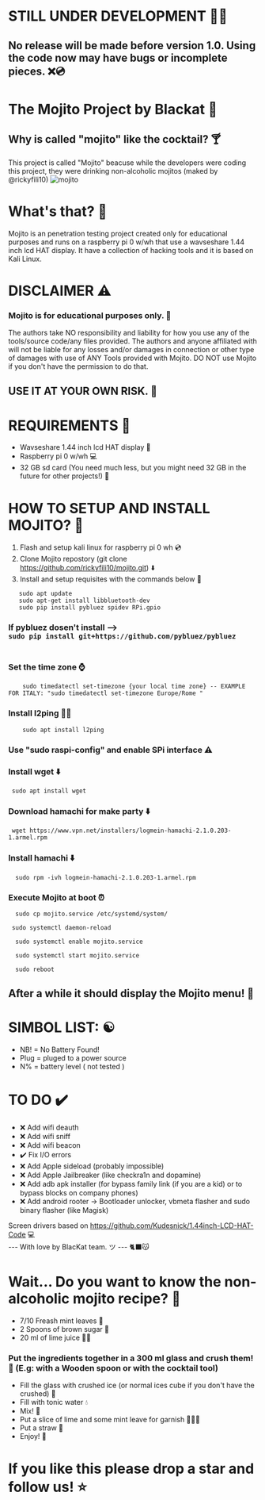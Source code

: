 # STILL UNDER DEVELOPMENT 👨‍💻
## No release will be made before version 1.0. Using the code now may have bugs or incomplete pieces. ❌💿

# The Mojito Project by Blackat 🍹

## Why is called "mojito" like the cocktail? 🍸
This project is called "Mojito" beacuse while the developers were coding this project, they were drinking non-alcoholic mojitos (maked by @rickyfili10)
![mojito](https://github.com/user-attachments/assets/b10b95f5-7286-47bb-a8e1-64bc07b0ffd4)

# What's that? 🤔
Mojito is an penetration testing project created only for educational purposes and runs on a raspberry pi 0 w/wh that use a wavseshare 1.44 inch lcd HAT display. It have a collection of hacking tools and it is based on Kali Linux. 

# DISCLAIMER ⚠️
### Mojito is for educational purposes only. 📝
The authors take NO responsibility and liability for how you use any of the tools/source code/any files provided. The authors and anyone affiliated with will not be liable for any losses and/or damages in connection or other type of damages with use of ANY Tools provided with Mojito. DO NOT use Mojito if you don't have the permission to do that. <br>

## USE IT AT YOUR OWN RISK. 🫵
# REQUIREMENTS 📃
  - Wavseshare 1.44 inch lcd HAT display 📱
  - Raspberry pi 0 w/wh 💻
  - 32 GB sd card (You need much less, but you might need 32 GB in the future for other projects!) 📀
# HOW TO SETUP AND INSTALL MOJITO? 🔧
1. Flash and setup kali linux for raspberry pi 0 wh 💿
2. Clone Mojito repostory (git clone https://github.com/rickyfili10/mojito.git) ⬇️
3. Install and setup requisites with the commands below 🔧 
 ```
    sudo apt update
    sudo apt-get install libbluetooth-dev
    sudo pip install pybluez spidev RPi.gpio
```
   ### If pybluez dosen't install --> <br> ``` sudo pip install git+https://github.com/pybluez/pybluez ```
   ### <br>Set the time zone ⌚
```
    sudo timedatectl set-timezone {your local time zone} -- EXAMPLE FOR ITALY: "sudo timedatectl set-timezone Europe/Rome "
```
  ### Install l2ping ⛓️‍💥
```
    sudo apt install l2ping 
```
   ### Use "sudo raspi-config" and enable SPi interface ⚠️
   ### Install wget ⬇️
```
 sudo apt install wget
```
   ### Download hamachi for make party ⬇️
```
 wget https://www.vpn.net/installers/logmein-hamachi-2.1.0.203-1.armel.rpm
```
  ### Install hamachi ⬇️ 
```
  sudo rpm -ivh logmein-hamachi-2.1.0.203-1.armel.rpm
```
  ### Execute Mojito at boot ⏰
```
  sudo cp mojito.service /etc/systemd/system/
```
```
 sudo systemctl daemon-reload
```
```
  sudo systemctl enable mojito.service
```
```
  sudo systemctl start mojito.service
```
```
  sudo reboot
```

## After a while it should display the Mojito menu! 🎉
# SIMBOL LIST: ☯️
   - NB! = No Battery Found!<br>
   - Plug = pluged to a power source<br>
   - N% = battery level ( not tested )<br>
# TO DO ✔️
   - ❌ Add wifi deauth
   - ❌ Add wifi sniff
   - ❌ Add wifi beacon
   - ✔️ Fix I/O errors
   - ❌ Add Apple sideload (probably impossible)
   - ❌ Add Apple Jailbreaker (like checkra1n and dopamine)
   - ❌ Add adb apk installer (for bypass family link (if you are a kid) or to bypass blocks on company phones)
   - ❌ Add android rooter -> Bootloader unlocker, vbmeta flasher and sudo binary flasher (like Magisk)

Screen drivers based on https://github.com/Kudesnick/1.44inch-LCD-HAT-Code 💻<br>
--- With love by BlacKat team. ツ --- 🐈‍⬛😽
# Wait... Do you want to know the non-alcoholic mojito recipe? 🍹
   - 7/10 Freash mint leaves 🍃
   - 2 Spoons of brown sugar 🥄
   - 20 ml of lime juice 🍋‍🟩
### Put the ingredients together in a 300 ml glass and crush them! 🤜 (E.g: with a Wooden spoon or with the cocktail tool)<br>
   - Fill the glass with crushed ice (or normal ices cube if you don't have the crushed) 🧊
   - Fill with tonic water 💧
   - Mix! 🥄
   - Put a slice of lime and some mint leave for garnish 🍃🍋‍🟩
   - Put a straw 🍹
   - Enjoy! 🎉
   

# If you like this please drop a star and follow us! ⭐
